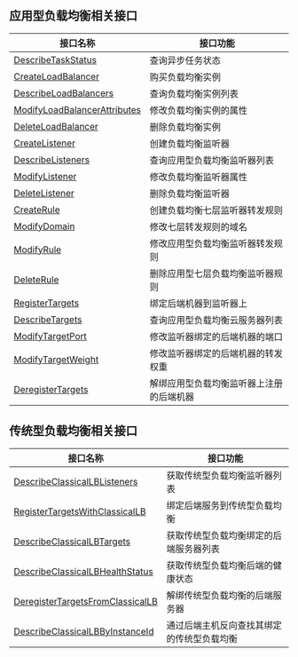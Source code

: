 ## 应用型负载均衡相关接口

| 接口名称 | 接口功能 |
|---------|---------|
| [DescribeTaskStatus](/document/api/214/30683) | 查询异步任务状态 |
| [CreateLoadBalancer](/document/api/214/30692) | 购买负载均衡实例 |
| [DescribeLoadBalancers](/document/api/214/30685) | 查询负载均衡实例列表 |
| [ModifyLoadBalancerAttributes](/document/api/214/30680) | 修改负载均衡实例的属性 |
| [DeleteLoadBalancer](/document/api/214/30689) | 删除负载均衡实例 |
| [CreateListener](/document/api/214/30693) | 创建负载均衡监听器 |
| [DescribeListeners](/document/api/214/30686) | 查询应用型负载均衡监听器列表 |
| [ModifyListener](/document/api/214/30681) | 修改负载均衡监听器属性 |
| [DeleteListener](/document/api/214/30690) | 删除负载均衡监听器 |
| [CreateRule](/document/api/214/30691) | 创建负载均衡七层监听器转发规则 |
| [ModifyDomain](/document/api/214/30682) | 修改七层转发规则的域名 |
| [ModifyRule](/document/api/214/30679) | 修改应用型负载均衡监听器转发规则 |
| [DeleteRule](/document/api/214/30688) | 删除应用型七层负载均衡监听器规则 |
| [RegisterTargets](/document/api/214/30676) | 绑定后端机器到监听器上 |
| [DescribeTargets](/document/api/214/30684) | 查询应用型负载均衡云服务器列表 |
| [ModifyTargetPort](/document/api/214/30678) | 修改监听器绑定的后端机器的端口 |
| [ModifyTargetWeight](/document/api/214/30677) | 修改监听器绑定的后端机器的转发权重 |
| [DeregisterTargets](/document/api/214/30687) | 解绑应用型负载均衡监听器上注册的后端机器 |

## 传统型负载均衡相关接口

| 接口名称 | 接口功能 |
|---------|---------|
| [DescribeClassicalLBListeners](/document/api/214/31791) | 获取传统型负载均衡监听器列表 |
| [RegisterTargetsWithClassicalLB](/document/api/214/31789) | 绑定后端服务到传统型负载均衡 |
| [DescribeClassicalLBTargets](/document/api/214/31790) | 获取传统型负载均衡绑定的后端服务器列表 |
| [DescribeClassicalLBHealthStatus](/document/api/214/31792) | 获取传统型负载均衡后端的健康状态 |
| [DeregisterTargetsFromClassicalLB](/document/api/214/31794) | 解绑传统型负载均衡的后端服务器 |
| [DescribeClassicalLBByInstanceId](/document/api/214/31793) | 通过后端主机反向查找其绑定的传统型负载均衡 |

